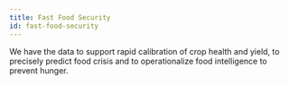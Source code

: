 ```yaml
---
title: Fast Food Security
id: fast-food-security
---
```

We have the data to support rapid calibration of crop health and yield, to precisely predict food crisis and to operationalize food intelligence to prevent hunger.
